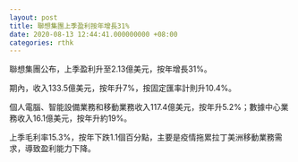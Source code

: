 ```yaml
---
layout: post
title: 聯想集團上季盈利按年增長31%
date: 2020-08-13 12:44:41.000000000 +08:00
categories: rthk
---
```


聯想集團公布，上季盈利升至2.13億美元，按年增長31%。

期內，收入133.5億美元，按年升7%，按固定匯率計則升10.4%。

個人電腦、智能設備業務和移動業務收入117.4億美元，按年升5.2%；數據中心業務收入16.1億美元，按年升約19%。

上季毛利率15.3%，按年下跌1.1個百分點，主要是疫情拖累拉丁美洲移動業務需求，導致盈利能力下降。
